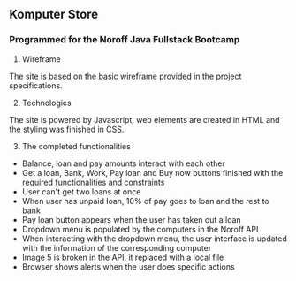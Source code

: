 ## Komputer Store
### Programmed for the Noroff Java Fullstack Bootcamp

1. Wireframe

The site is based on the basic wireframe provided in the project specifications.

2. Technologies

The site is powered by Javascript, web elements are created in HTML and the styling was finished in CSS.

3. The completed functionalities
- Balance, loan and pay amounts interact with each other
- Get a loan, Bank, Work, Pay loan and Buy now buttons finished with the required functionalities and constraints
- User can't get two loans at once
- When user has unpaid loan, 10% of pay goes to loan and the rest to bank
- Pay loan button appears when the user has taken out a loan
- Dropdown menu is populated by the computers in the Noroff API
- When interacting with the dropdown menu, the user interface is updated with the information of the corresponding computer
- Image 5 is broken in the API, it replaced with a local file
- Browser shows alerts when the user does specific actions


